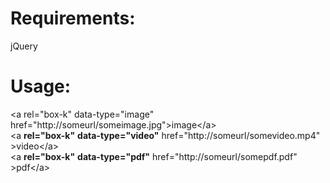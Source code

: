 # Requirements:
jQuery

# Usage:
&lt;a rel=&quot;box-k&quot; data-type=&quot;image&quot; href=&quot;http://someurl/someimage.jpg&quot;&gt;image&lt;/a&gt;<br />
&lt;a <strong>rel=&quot;box-k&quot;</strong> <strong>data-type=&quot;video&quot;</strong> href=&quot;http://someurl/somevideo.mp4" &gt;video&lt;/a&gt;<br />
&lt;a <strong>rel=&quot;box-k&quot;</strong> <strong>data-type=&quot;pdf&quot;</strong> href=&quot;http://someurl/somepdf.pdf" &gt;pdf&lt;/a&gt;